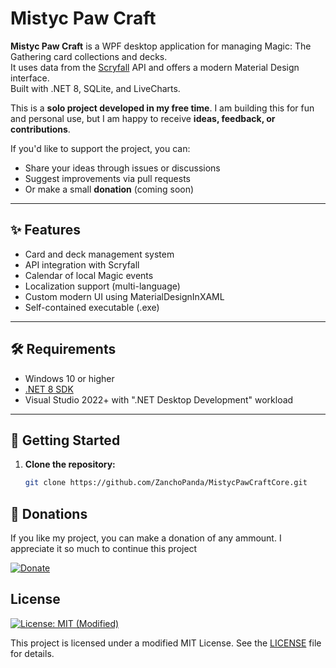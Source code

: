 # Mistyc Paw Craft

**Mistyc Paw Craft** is a WPF desktop application for managing Magic: The Gathering card collections and decks.  
It uses data from the [Scryfall](https://scryfall.com) API and offers a modern Material Design interface.  
Built with .NET 8, SQLite, and LiveCharts.

This is a **solo project developed in my free time**. I am building this for fun and personal use, but I am happy to receive **ideas, feedback, or contributions**.

If you'd like to support the project, you can:
- Share your ideas through issues or discussions
- Suggest improvements via pull requests
- Or make a small **donation** (coming soon)

---

## ✨ Features

- Card and deck management system
- API integration with Scryfall
- Calendar of local Magic events
- Localization support (multi-language)
- Custom modern UI using MaterialDesignInXAML
- Self-contained executable (.exe)

---

## 🛠 Requirements

- Windows 10 or higher
- [.NET 8 SDK](https://dotnet.microsoft.com/en-us/download/dotnet/8.0)
- Visual Studio 2022+ with ".NET Desktop Development" workload

---

## 🚀 Getting Started

1. **Clone the repository:**

   ```bash
   git clone https://github.com/ZanchoPanda/MistycPawCraftCore.git

## 🧧 Donations

If you like my project, you can make a donation of any ammount. I appreciate it so much to continue this project

[![Donate](https://img.shields.io/badge/Donate-PayPal-blue.svg)](https://www.paypal.me/ZPandaApps)

## License

[![License: MIT (Modified)](https://img.shields.io/badge/license-MIT-blue.svg)](LICENSE)

This project is licensed under a modified MIT License. See the [LICENSE](LICENSE) file for details.

